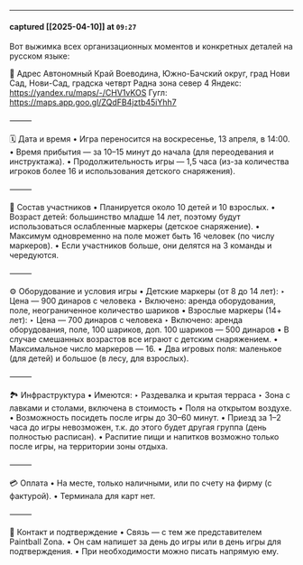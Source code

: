 

---
#### captured [[2025-04-10]] at `09:27`

Вот выжимка всех организационных моментов и конкретных деталей на русском языке:

📍 Адрес
Автономный Край Воеводина, Южно-Бачский округ, град Нови Сад, Нови-Сад, градска четврт Радна зона север 4
Яндекс: https://yandex.ru/maps/-/CHV1vKOS
Гугл: https://maps.app.goo.gl/ZQdFB4jztb45iYhh7

⸻

🗓️ Дата и время
 • Игра переносится на воскресенье, 13 апреля, в 14:00.
 • Время прибытия — за 10–15 минут до начала (для переодевания и инструктажа).
 • Продолжительность игры — 1,5 часа (из-за количества игроков более 16 и использования детского снаряжения).

⸻

👥 Состав участников
 • Планируется около 10 детей и 10 взрослых.
 • Возраст детей: большинство младше 14 лет, поэтому будут использоваться ослабленные маркеры (детское снаряжение).
 • Максимум одновременно на поле может быть 16 человек (по числу маркеров).
 • Если участников больше, они делятся на 3 команды и чередуются.

⸻

⚙️ Оборудование и условия игры
 • Детские маркеры (от 8 до 14 лет):
‣ Цена — 900 динаров с человека
‣ Включено: аренда оборудования, поле, неограниченное количество шариков
 • Взрослые маркеры (14+ лет):
‣ Цена — 700 динаров с человека
‣ Включено: аренда оборудования, поле, 100 шариков, доп. 100 шариков — 500 динаров
 • В случае смешанных возрастов все играют с детским снаряжением.
 • Максимальное число маркеров — 16.
 • Два игровых поля: маленькое (для детей) и большое (в лесу, для взрослых).

⸻

🏞️ Инфраструктура
 • Имеются:
‣ Раздевалка и крытая терраса
‣ Зона с лавками и столами, включена в стоимость
 • Поля на открытом воздухе.
 • Возможность посидеть после игры до 30–60 минут.
 • Приезд за 1–2 часа до игры невозможен, т.к. до этого будет другая группа (день полностью расписан).
 • Распитие пищи и напитков возможно только после игры, на территории зоны отдыха.

⸻

💳 Оплата
 • На месте, только наличными, или по счету на фирму (с фактурой).
 • Терминала для карт нет.

⸻

📲 Контакт и подтверждение
 • Связь — с тем же представителем Paintball Zona.
 • Он сам напишет за день до игры или в день игры для подтверждения.
 • При необходимости можно писать напрямую ему.
